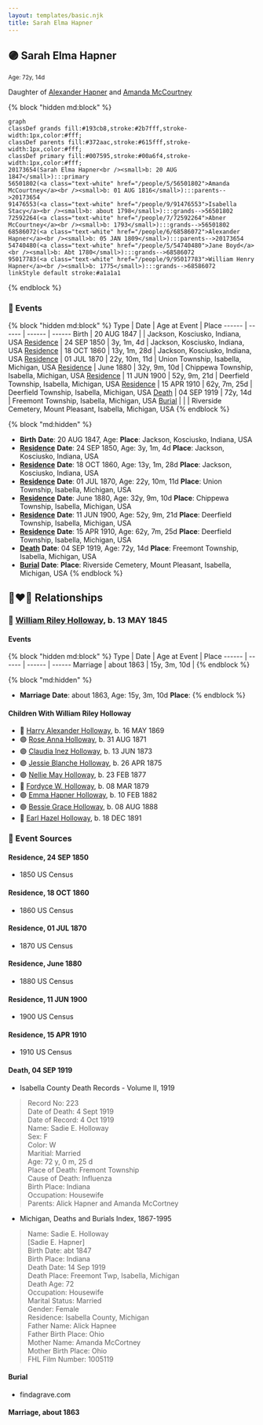 ```yaml
---
layout: templates/basic.njk
title: Sarah Elma Hapner
---
```

## 🟣 Sarah Elma Hapner
<small>Age: 72y, 14d</small>

Daughter of [Alexander Hapner](/people/6/68586072) and [Amanda McCourtney](/people/5/56501802)

{% block "hidden md:block" %}
```mermaid
graph
classDef grands fill:#193cb8,stroke:#2b7fff,stroke-width:1px,color:#fff;
classDef parents fill:#372aac,stroke:#615fff,stroke-width:1px,color:#fff;
classDef primary fill:#007595,stroke:#00a6f4,stroke-width:1px,color:#fff;
20173654(Sarah Elma Hapner<br /><small>b: 20 AUG 1847</small>):::primary
56501802(<a class="text-white" href="/people/5/56501802">Amanda McCourtney</a><br /><small>b: 01 AUG 1816</small>):::parents-->20173654
91476553(<a class="text-white" href="/people/9/91476553">Isabella Stacy</a><br /><small>b: about 1798</small>):::grands-->56501802
72592264(<a class="text-white" href="/people/7/72592264">Abner McCourtney</a><br /><small>b: 1793</small>):::grands-->56501802
68586072(<a class="text-white" href="/people/6/68586072">Alexander Hapner</a><br /><small>b: 05 JAN 1809</small>):::parents-->20173654
54740480(<a class="text-white" href="/people/5/54740480">Jane Boyd</a><br /><small>b: Abt 1780</small>):::grands-->68586072
95017783(<a class="text-white" href="/people/9/95017783">William Henry Hapner</a><br /><small>b: 1775</small>):::grands-->68586072
linkStyle default stroke:#a1a1a1
```
{% endblock %}

### 📆 Events

{% block "hidden md:block" %}
Type | Date | Age at Event | Place
------ | ------ | ------ | ------
Birth | 20 AUG 1847 |  | Jackson, Kosciusko, Indiana, USA
[Residence](#event-event-0) | 24 SEP 1850 | 3y, 1m, 4d | Jackson, Kosciusko, Indiana, USA
[Residence](#event-event-1) | 18 OCT 1860 | 13y, 1m, 28d | Jackson, Kosciusko, Indiana, USA
[Residence](#event-event-2) | 01 JUL 1870 | 22y, 10m, 11d | Union Township, Isabella, Michigan, USA
[Residence](#event-event-3) | June 1880 | 32y, 9m, 10d | Chippewa Township, Isabella, Michigan, USA
[Residence](#event-event-4) | 11 JUN 1900 | 52y, 9m, 21d | Deerfield Township, Isabella, Michigan, USA
[Residence](#event-event-5) | 15 APR 1910 | 62y, 7m, 25d | Deerfield Township, Isabella, Michigan, USA
[Death](#event-event-10) | 04 SEP 1919 | 72y, 14d | Freemont Township, Isabella, Michigan, USA
[Burial](#event-event-11) |  |  | Riverside Cemetery, Mount Pleasant, Isabella, Michigan, USA
{% endblock %}

{% block "md:hidden" %}
- **Birth**
**Date**: 20 AUG 1847, Age:
**Place**: Jackson, Kosciusko, Indiana, USA
- **[Residence](#event-event-0)**
**Date**: 24 SEP 1850, Age: 3y, 1m, 4d
**Place**: Jackson, Kosciusko, Indiana, USA
- **[Residence](#event-event-1)**
**Date**: 18 OCT 1860, Age: 13y, 1m, 28d
**Place**: Jackson, Kosciusko, Indiana, USA
- **[Residence](#event-event-2)**
**Date**: 01 JUL 1870, Age: 22y, 10m, 11d
**Place**: Union Township, Isabella, Michigan, USA
- **[Residence](#event-event-3)**
**Date**: June 1880, Age: 32y, 9m, 10d
**Place**: Chippewa Township, Isabella, Michigan, USA
- **[Residence](#event-event-4)**
**Date**: 11 JUN 1900, Age: 52y, 9m, 21d
**Place**: Deerfield Township, Isabella, Michigan, USA
- **[Residence](#event-event-5)**
**Date**: 15 APR 1910, Age: 62y, 7m, 25d
**Place**: Deerfield Township, Isabella, Michigan, USA
- **[Death](#event-event-10)**
**Date**: 04 SEP 1919, Age: 72y, 14d
**Place**: Freemont Township, Isabella, Michigan, USA
- **[Burial](#event-event-11)**
**Date**:
**Place**: Riverside Cemetery, Mount Pleasant, Isabella, Michigan, USA
{% endblock %}

## 👩‍❤️‍👨 Relationships

### 🔵 [William Riley Holloway](/people/9/90949012), b. 13 MAY 1845

#### Events

{% block "hidden md:block" %}
Type | Date | Age at Event | Place
------ | ------ | ------ | ------
Marriage | about 1863 | 15y, 3m, 10d |
{% endblock %}

{% block "md:hidden" %}
- **Marriage**
**Date**: about 1863, Age: 15y, 3m, 10d
**Place**:
{% endblock %}

#### Children With William Riley Holloway
* 🔵 [Harry Alexander Holloway](/people/9/99774121), b. 16 MAY 1869
* 🟣 [Rose Anna Holloway](/people/2/26212000), b. 31 AUG 1871
* 🟣 [Claudia Inez Holloway](/people/1/10696840), b. 13 JUN 1873
* 🟣 [Jessie Blanche Holloway](/people/2/29242864), b. 26 APR 1875
* 🟣 [Nellie May Holloway](/people/1/18968776), b. 23 FEB 1877
* 🔵 [Fordyce W. Holloway](/people/9/91023288), b. 08 MAR 1879
* 🟣 [Emma Hapner Holloway](/people/5/58093825), b. 10 FEB 1882
* 🟣 [Bessie Grace Holloway](/people/4/42980644), b. 08 AUG 1888
* 🔵 [Earl Hazel Holloway](/people/8/86925962), b. 18 DEC 1891
### 📰 Event Sources

#### <a id="event-event-0"></a> Residence, 24 SEP 1850
* 1850 US Census

#### <a id="event-event-1"></a> Residence, 18 OCT 1860
* 1860 US Census

#### <a id="event-event-2"></a> Residence, 01 JUL 1870
* 1870 US Census

#### <a id="event-event-3"></a> Residence, June 1880
* 1880 US Census

#### <a id="event-event-4"></a> Residence, 11 JUN 1900
* 1900 US Census

#### <a id="event-event-5"></a> Residence, 15 APR 1910
* 1910 US Census

#### <a id="event-event-10"></a> Death, 04 SEP 1919
* Isabella County Death Records  - Volume II, 1919
>   
  > Record No: 223  
  > Date of Death: 4 Sept 1919  
  > Date of Record: 4 Oct 1919  
  > Name: Sadie E. Holloway  
  > Sex: F  
  > Color: W  
  > Maritial: Married  
  > Age: 72 y, 0 m, 25 d  
  > Place of Death: Fremont Township  
  > Cause of Death: Influenza  
  > Birth Place: Indiana  
  > Occupation: Housewife  
  > Parents: Alick Hapner and Amanda McCortney
* Michigan, Deaths and Burials Index, 1867-1995
>   
  > Name: Sadie E. Holloway  
  > [Sadie E. Hapner]   
  > Birth Date: abt 1847  
  > Birth Place: Indiana  
  > Death Date: 14 Sep 1919  
  > Death Place: Freemont Twp, Isabella, Michigan  
  > Death Age: 72  
  > Occupation: Housewife  
  > Marital Status: Married  
  > Gender: Female  
  > Residence: Isabella County, Michigan  
  > Father Name: Alick Hapnee  
  > Father Birth Place: Ohio  
  > Mother Name: Amanda McCortney  
  > Mother Birth Place: Ohio  
  > FHL Film Number: 1005119

#### <a id="event-event-11"></a> Burial
* findagrave.com

#### <a id="event-family-0-event-0"></a> Marriage, about 1863